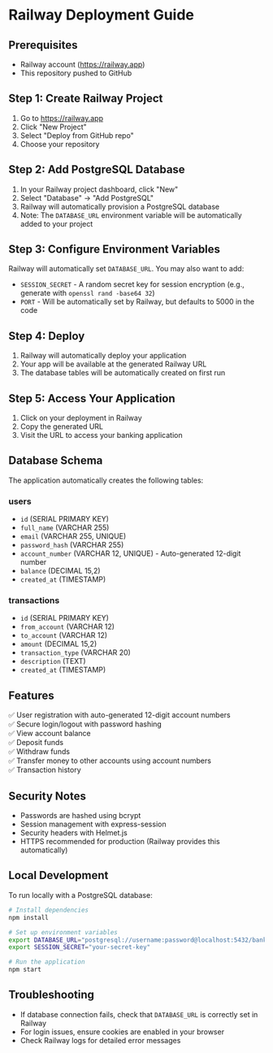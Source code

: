 # Railway Deployment Guide

## Prerequisites
- Railway account (https://railway.app)
- This repository pushed to GitHub

## Step 1: Create Railway Project

1. Go to https://railway.app
2. Click "New Project"
3. Select "Deploy from GitHub repo"
4. Choose your repository

## Step 2: Add PostgreSQL Database

1. In your Railway project dashboard, click "New"
2. Select "Database" → "Add PostgreSQL"
3. Railway will automatically provision a PostgreSQL database
4. Note: The `DATABASE_URL` environment variable will be automatically added to your project

## Step 3: Configure Environment Variables

Railway will automatically set `DATABASE_URL`. You may also want to add:

- `SESSION_SECRET` - A random secret key for session encryption (e.g., generate with `openssl rand -base64 32`)
- `PORT` - Will be automatically set by Railway, but defaults to 5000 in the code

## Step 4: Deploy

1. Railway will automatically deploy your application
2. Your app will be available at the generated Railway URL
3. The database tables will be automatically created on first run

## Step 5: Access Your Application

1. Click on your deployment in Railway
2. Copy the generated URL
3. Visit the URL to access your banking application

## Database Schema

The application automatically creates the following tables:

### users
- `id` (SERIAL PRIMARY KEY)
- `full_name` (VARCHAR 255)
- `email` (VARCHAR 255, UNIQUE)
- `password_hash` (VARCHAR 255)
- `account_number` (VARCHAR 12, UNIQUE) - Auto-generated 12-digit number
- `balance` (DECIMAL 15,2)
- `created_at` (TIMESTAMP)

### transactions
- `id` (SERIAL PRIMARY KEY)
- `from_account` (VARCHAR 12)
- `to_account` (VARCHAR 12)
- `amount` (DECIMAL 15,2)
- `transaction_type` (VARCHAR 20)
- `description` (TEXT)
- `created_at` (TIMESTAMP)

## Features

✅ User registration with auto-generated 12-digit account numbers  
✅ Secure login/logout with password hashing  
✅ View account balance  
✅ Deposit funds  
✅ Withdraw funds  
✅ Transfer money to other accounts using account numbers  
✅ Transaction history  

## Security Notes

- Passwords are hashed using bcrypt
- Session management with express-session
- Security headers with Helmet.js
- HTTPS recommended for production (Railway provides this automatically)

## Local Development

To run locally with a PostgreSQL database:

```bash
# Install dependencies
npm install

# Set up environment variables
export DATABASE_URL="postgresql://username:password@localhost:5432/bank"
export SESSION_SECRET="your-secret-key"

# Run the application
npm start
```

## Troubleshooting

- If database connection fails, check that `DATABASE_URL` is correctly set in Railway
- For login issues, ensure cookies are enabled in your browser
- Check Railway logs for detailed error messages
